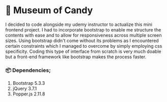 # 🍭 Museum of Candy
I decided to code alongside my udemy instructor to actualize this mini frontend project. I had to incorporate bootstrap to enable me structure the contents with ease and to allow for responsiveness across multiple screen sizes. Using bootstrap didn't come without its problems as I encountered certain constraints which I managed to overcome by simply employing css specificity. Coding this type of interface from scratch is very much doable but a front-end framework like bootstrap makes the process faster. 


### 📦 Dependencies;
1. Bootstrap 5.3.3
2. jQuery 3.7.1
3. Popper.js 2.11.8
